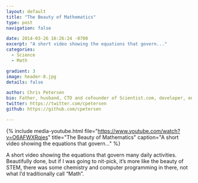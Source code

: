 ```yaml
---
layout: default
title: "The Beauty of Mathematics"
type: post
navigation: false

date: 2014-03-26 16:26:24 -0700
excerpt: "A short video showing the equations that govern..."
categories:
  - Science
  - Math

gradient: 3
image: header-8.jpg
details: false

author: Chris Petersen
bio: Father, husband, CTO and cofounder of Scientist.com, developer, entrepreneur and technologist.
twitter: https://twitter.com/cpetersen
github: https://github.com/cpetersen

---
```


{% include media-youtube.html file="https://www.youtube.com/watch?v=O6AFWXRqjes" title="The Beauty of Mathematics" caption="A short video showing the equations that govern..." %}

A short video showing the equations that govern many daily activities. Beautifully done, but if I was going to nit-pick, it’s more like the beauty of STEM, there was some chemistry and computer programming in there, not what I’d traditionally call “Math”.
